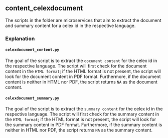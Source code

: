 ## **content_celexdocument**
The scripts in the folder are microservices that aim to extract the document and summary content for a celex id in the respective language.

### Explanation

#### `celexdocument_content.py`
The goal of the script is to extract the `document content` for the celex id in the respective language. The script will first check for the document content in the `HTML format`; if the HTML format is not present, the script will look for the document content in PDF format. Furthermore, if the document content is neither in HTML nor PDF, the script returns `NA` as the document content.

#### `celexdocument_summary.py`
The goal of the script is to extract the `summary content` for the celex id in the respective language. The script will first check for the summary content in the `HTML format`; if the HTML format is not present, the script will look for the summary content in PDF format. Furthermore, if the summary content is neither in HTML nor PDF, the script returns `NA` as the summary content.